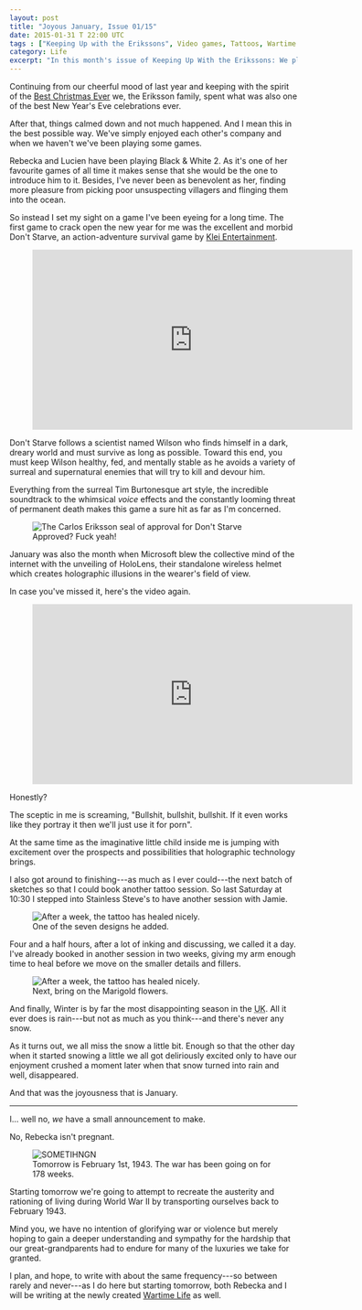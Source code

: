```yaml
---
layout: post
title: "Joyous January, Issue 01/15"
date: 2015-01-31 T 22:00 UTC
tags : ["Keeping Up with the Erikssons", Video games, Tattoos, Wartime Life, "Back in time"]
category: Life
excerpt: "In this month's issue of Keeping Up With the Erikssons: We play games, get blown away by Microsoft, I continue my sleeve tattoo and we begin transforming our home in preparation for the war."
---
```

Continuing from our cheerful mood of last year and keeping with the spirit of the [Best Christmas Ever][blog] we, the Eriksson family, spent what was also one of the best New Year's Eve celebrations ever.

After that, things calmed down and not much happened. And I mean this in the best possible way. We've simply enjoyed each other's company and when we haven't we've been playing some games.

Rebecka and Lucien have been playing Black & White 2. As it's one of her favourite games of all time it makes sense that she would be the one to introduce him to it. Besides, I've never been as benevolent as her, finding more pleasure from picking poor unsuspecting villagers and flinging them into the ocean.

So instead I set my sight on a game I've been eyeing for a long time. The first game to crack open the new year for me was the excellent and morbid Don't Starve, an action-adventure survival game by [Klei Entertainment][klei].

<figure class="media-video">
	<iframe width="560" height="315" src="https://www.youtube.com/embed/W689SOpXG9o" frameborder="0" allowfullscreen> </iframe>
</figure>

Don't Starve follows a scientist named Wilson who finds himself in a dark, dreary world and must survive as long as possible. Toward this end, you must keep Wilson healthy, fed, and mentally stable as he avoids a variety of surreal and supernatural enemies that will try to kill and devour him.

Everything from the surreal Tim Burtonesque art style, the incredible soundtrack to the whimsical *voice* effects and the constantly looming threat of permanent death makes this game a sure hit as far as I'm concerned.

<figure>
	<img class="js-lazy-load" data-original="/assets/posts/2015/january/joyous-january-issue-01-15/dont-starve-carlos-eriksson-seal-of-approval.jpg" alt="The Carlos Eriksson seal of approval for Don't Starve">
	<figcaption>Approved? Fuck yeah!</figcaption>
</figure>

January was also the month when Microsoft blew the collective mind of the internet with the unveiling of HoloLens, their standalone wireless helmet which creates holographic illusions in the wearer's field of view.

In case you've missed it, here's the video again.

<figure class="media-video">
	<iframe width="560" height="315" src="https://www.youtube.com/embed/aThCr0PsyuA" frameborder="0" allowfullscreen> </iframe>
</figure>

Honestly?

The sceptic in me is screaming, "Bullshit, bullshit, bullshit. If it even works like they portray it then we'll just use it for porn".

At the same time as the imaginative little child inside me is jumping with excitement over the prospects and possibilities that holographic technology brings.

I also got around to finishing---as much as I ever could---the next batch of sketches so that I could book another tattoo session. So last Saturday at 10:30 I stepped into Stainless Steve's to have another session with Jamie.

<figure>
	<img class="js-lazy-load" data-original="/assets/posts/2015/january/joyous-january-issue-01-15/carlos-eriksson-sleeve-tattoo-session-at-stainless-steves-custom-tattoos.jpg" alt="After a week, the tattoo has healed nicely.">
	<figcaption>One of the seven designs he added.</figcaption>
</figure>

Four and a half hours, after a lot of inking and discussing, we called it a day. I've already booked in another session in two weeks, giving my arm enough time to heal before we move on the smaller details and fillers.

<figure>
	<img class="js-lazy-load" data-original="/assets/posts/2015/january/joyous-january-issue-01-15/carlos-eriksson-sleeve-tattoo-session-1-week-after.jpg" alt="After a week, the tattoo has healed nicely.">
	<figcaption>Next, bring on the Marigold flowers.</figcaption>
</figure>

And finally, Winter is by far the most disappointing season in the <abbr title="United Kingdom" class="small-caps">UK</abbr>. All it ever does is rain---but not as much as you think---and there's never any snow.

As it turns out, we all miss the snow a little bit. Enough so that the other day when it started snowing a little we all got deliriously excited only to have our enjoyment crushed a moment later when that snow turned into rain and well, disappeared.

And that was the joyousness that is January.

<hr>

I... well no, *we* have a small announcement to make.

No, Rebecka isn't pregnant.

<figure>
	<img class="js-lazy-load" data-original="/assets/posts/2015/january/joyous-january-issue-01-15/wartime-life-a-window-to-the-past.jpg" alt="SOMETIHNGN">
	<figcaption>Tomorrow is February 1st, 1943. The war has been going on for 178 weeks.</figcaption>
</figure>

Starting tomorrow we're going to attempt to recreate the austerity and rationing of living during World War II by transporting ourselves back to February 1943.

Mind you, we have no intention of glorifying war or violence but merely hoping to gain a deeper understanding and sympathy for the hardship that our great-grandparents had to endure for many of the luxuries we take for granted.

I plan, and hope, to write with about the same frequency---so between rarely and never---as I do here but starting tomorrow, both Rebecka and I will be writing at the newly created [Wartime Life][wartimelife] as well.

[blog]: /blog/best-christmas-ever
[klei]: http://www.kleientertainment.com/
[wartimelife]: http://wartimelife.co.uk/